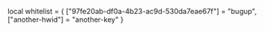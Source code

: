 local whitelist = {
    ["97fe20ab-df0a-4b23-ac9d-530da7eae67f"] = "bugup",
    ["another-hwid"] = "another-key"
}

